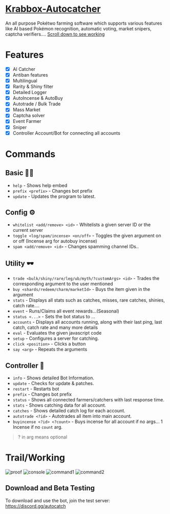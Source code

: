 # [Krabbox-Autocatcher](https://discord.gg/autocatch)
An all purpose Pokétwo farming software which supports various features like AI based Pokémon recognition, automatic voting, market snipers, captcha verifiers.... [Scroll down to see working](#trailworking)


# Features
- [x] AI Catcher
- [x] Antiban features
- [x] Multilingual
- [x] Rarity & Shiny filter
- [x] Detailed Logger
- [x] AutoIncense & AutoBuy
- [x] Autotrade / Bulk Trade
- [x] Mass Market
- [x] Captcha solver
- [x] Event Farmer
- [x] Sniper
- [x] Controller Account/Bot for connecting all accounts

# Commands

## Basic 🐱‍🏍
- `help` - Shows help embed
- `prefix <prefix>` - Changes bot prefix
- `update` - Updates the program to latest.
## Config ⚙
- `whitelist <add/remove> <id>` - Whitelists a given server ID or the current server
- `toggle <log/spam/incense> <on/off>` - Toggles the given argument on or off (Incense arg for autobuy incense)
- `spam <add/remove> <id>` - Changes spamming channel IDs..
## Utility 🕶
- `trade <bulk/shiny/rare/leg/ub/myth/?customArgs> <id>` - Trades the corresponding argument to the user mentioned
- `buy <shards/redeem/charm/marketId>` - Buys the item given in the argument
- `stats` - Displays all stats such as catches, misses, rare catches, shinies, catch rate....
- `event` - Runs/Claims all event rewards...(Seasonal)
- `status <...>` - Sets the bot status to ...
- `accounts` - Displays all accounts running, along with their last ping, last catch, catch rate and many more details
- `eval` - Evaluates the given javascript code
- `setup` - Configures a server for catching.
- `click <position>` - Clicks a button
- `say <arg>` - Repeats the arguments
## Controller 🧧
- `info` - Shows detailed Bot Information.
- `update` - Checks for update & patches.
- `restart` - Restarts bot
- `prefix` - Changes bot prefix
- `status` - Shows all connected farmers/catchers with last response time.
- `stats` - Shows catching data for all account.
- `catches` - Shows detailed catch log for each account.
- `autotrade <?id>` - Autotrades all item into main account.
- `buyincense <?id> <?count>` - Buys incense for all account if no args... 1 Incense if no `count` arg.

> ? in arg means optional


# Trail/Working
![proof](krabbox.gif)
![console](https://cdn.discordapp.com/attachments/1182399914446160002/1187761314957901864/image.png?ex=65980fed&is=65859aed&hm=0495014a1d0ff407271165bc6136af28b1c5c566054ef6ebe9cbba111de2e568&)
![command1](https://cdn.discordapp.com/attachments/1186978408706609193/1187780314668466227/image.png?ex=6598219e&is=6585ac9e&hm=34d00440599e6ab071793ca163c744408237a120dfa1cc15e300bcaa34ab3e17&)
![command2](https://cdn.discordapp.com/attachments/1186978408706609193/1187780275841810534/image.png?ex=65982195&is=6585ac95&hm=a59cdf1477c56af84fa9c3f9d88ce5eccff1d6d7b0c0723eff0d5ac4f87ae603&)
## Download and Beta Testing

To download and use the bot, join the test server: https://discord.gg/autocatch
